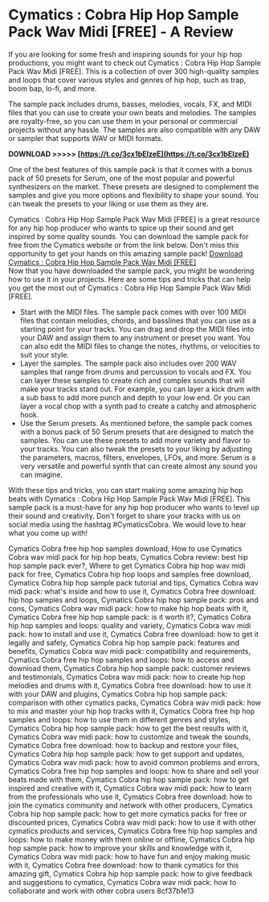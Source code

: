 # Cymatics : Cobra Hip Hop Sample Pack Wav Midi [FREE] - A Review
 
If you are looking for some fresh and inspiring sounds for your hip hop productions, you might want to check out Cymatics : Cobra Hip Hop Sample Pack Wav Midi [FREE]. This is a collection of over 300 high-quality samples and loops that cover various styles and genres of hip hop, such as trap, boom bap, lo-fi, and more.
 
The sample pack includes drums, basses, melodies, vocals, FX, and MIDI files that you can use to create your own beats and melodies. The samples are royalty-free, so you can use them in your personal or commercial projects without any hassle. The samples are also compatible with any DAW or sampler that supports WAV or MIDI formats.
 
**DOWNLOAD &gt;&gt;&gt;&gt;&gt; [https://t.co/3cx1bEIzeE](https://t.co/3cx1bEIzeE)**


 
One of the best features of this sample pack is that it comes with a bonus pack of 50 presets for Serum, one of the most popular and powerful synthesizers on the market. These presets are designed to complement the samples and give you more options and flexibility to shape your sound. You can tweak the presets to your liking or use them as they are.
 
Cymatics : Cobra Hip Hop Sample Pack Wav Midi [FREE] is a great resource for any hip hop producer who wants to spice up their sound and get inspired by some quality sounds. You can download the sample pack for free from the Cymatics website or from the link below. Don't miss this opportunity to get your hands on this amazing sample pack!
 [Download Cymatics : Cobra Hip Hop Sample Pack Wav Midi \[FREE\]](https://cymatics.fm/pages/cobra-hip-hop-sample-pack)  
Now that you have downloaded the sample pack, you might be wondering how to use it in your projects. Here are some tips and tricks that can help you get the most out of Cymatics : Cobra Hip Hop Sample Pack Wav Midi [FREE].
 
- Start with the MIDI files. The sample pack comes with over 100 MIDI files that contain melodies, chords, and basslines that you can use as a starting point for your tracks. You can drag and drop the MIDI files into your DAW and assign them to any instrument or preset you want. You can also edit the MIDI files to change the notes, rhythms, or velocities to suit your style.
- Layer the samples. The sample pack also includes over 200 WAV samples that range from drums and percussion to vocals and FX. You can layer these samples to create rich and complex sounds that will make your tracks stand out. For example, you can layer a kick drum with a sub bass to add more punch and depth to your low end. Or you can layer a vocal chop with a synth pad to create a catchy and atmospheric hook.
- Use the Serum presets. As mentioned before, the sample pack comes with a bonus pack of 50 Serum presets that are designed to match the samples. You can use these presets to add more variety and flavor to your tracks. You can also tweak the presets to your liking by adjusting the parameters, macros, filters, envelopes, LFOs, and more. Serum is a very versatile and powerful synth that can create almost any sound you can imagine.

With these tips and tricks, you can start making some amazing hip hop beats with Cymatics : Cobra Hip Hop Sample Pack Wav Midi [FREE]. This sample pack is a must-have for any hip hop producer who wants to level up their sound and creativity. Don't forget to share your tracks with us on social media using the hashtag #CymaticsCobra. We would love to hear what you come up with!
 
Cymatics Cobra free hip hop samples download,  How to use Cymatics Cobra wav midi pack for hip hop beats,  Cymatics Cobra review: best hip hop sample pack ever?,  Where to get Cymatics Cobra hip hop wav midi pack for free,  Cymatics Cobra hip hop loops and samples free download,  Cymatics Cobra hip hop sample pack tutorial and tips,  Cymatics Cobra wav midi pack: what's inside and how to use it,  Cymatics Cobra free download: hip hop samples and loops,  Cymatics Cobra hip hop sample pack: pros and cons,  Cymatics Cobra wav midi pack: how to make hip hop beats with it,  Cymatics Cobra free hip hop sample pack: is it worth it?,  Cymatics Cobra hip hop samples and loops: quality and variety,  Cymatics Cobra wav midi pack: how to install and use it,  Cymatics Cobra free download: how to get it legally and safely,  Cymatics Cobra hip hop sample pack: features and benefits,  Cymatics Cobra wav midi pack: compatibility and requirements,  Cymatics Cobra free hip hop samples and loops: how to access and download them,  Cymatics Cobra hip hop sample pack: customer reviews and testimonials,  Cymatics Cobra wav midi pack: how to create hip hop melodies and drums with it,  Cymatics Cobra free download: how to use it with your DAW and plugins,  Cymatics Cobra hip hop sample pack: comparison with other cymatics packs,  Cymatics Cobra wav midi pack: how to mix and master your hip hop tracks with it,  Cymatics Cobra free hip hop samples and loops: how to use them in different genres and styles,  Cymatics Cobra hip hop sample pack: how to get the best results with it,  Cymatics Cobra wav midi pack: how to customize and tweak the sounds,  Cymatics Cobra free download: how to backup and restore your files,  Cymatics Cobra hip hop sample pack: how to get support and updates,  Cymatics Cobra wav midi pack: how to avoid common problems and errors,  Cymatics Cobra free hip hop samples and loops: how to share and sell your beats made with them,  Cymatics Cobra hip hop sample pack: how to get inspired and creative with it,  Cymatics Cobra wav midi pack: how to learn from the professionals who use it,  Cymatics Cobra free download: how to join the cymatics community and network with other producers,  Cymatics Cobra hip hop sample pack: how to get more cymatics packs for free or discounted prices,  Cymatics Cobra wav midi pack: how to use it with other cymatics products and services,  Cymatics Cobra free hip hop samples and loops: how to make money with them online or offline,  Cymatics Cobra hip hop sample pack: how to improve your skills and knowledge with it,  Cymatics Cobra wav midi pack: how to have fun and enjoy making music with it,  Cymatics Cobra free download: how to thank cymatics for this amazing gift,  Cymatics Cobra hip hop sample pack: how to give feedback and suggestions to cymatics,  Cymatics Cobra wav midi pack: how to collaborate and work with other cobra users
 8cf37b1e13
 
